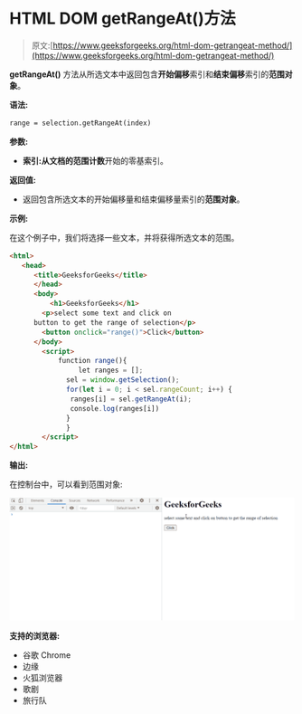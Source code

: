 # HTML DOM getRangeAt()方法

> 原文:[https://www.geeksforgeeks.org/html-dom-getrangeat-method/](https://www.geeksforgeeks.org/html-dom-getrangeat-method/)

**getRangeAt()** 方法从所选文本中返回包含**开始偏移**索引和**结束偏移**索引的**范围对象**。

**语法:**

```html
range = selection.getRangeAt(index)

```

**参数:**

*   **索引:**从文档的**范围计数**开始的零基索引。

**返回值:**

*   返回包含所选文本的开始偏移量和结束偏移量索引的**范围对象**。

**示例:**

在这个例子中，我们将选择一些文本，并将获得所选文本的范围。

```html
<html>
   <head>
      <title>GeeksforGeeks</title>
      </head>
      <body>
          <h1>GeeksforGeeks</h1>
        <p>select some text and click on
      button to get the range of selection</p>
        <button onclick="range()">Click</button>
      </body>
        <script>
            function range(){
                 let ranges = [];
              sel = window.getSelection();
              for(let i = 0; i < sel.rangeCount; i++) {
               ranges[i] = sel.getRangeAt(i);
               console.log(ranges[i])
              }
              }
        </script>
</html>
```

**输出:**

在控制台中，可以看到范围对象:

![](img/7569ffa7af862818275ad9bdd91faaec.png)

**支持的浏览器:**

*   谷歌 Chrome
*   边缘
*   火狐浏览器
*   歌剧
*   旅行队